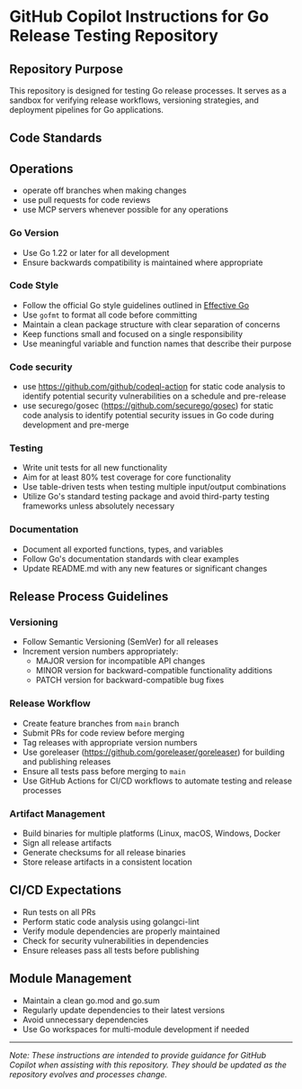 # GitHub Copilot Instructions for Go Release Testing Repository

## Repository Purpose
This repository is designed for testing Go release processes. It serves as a sandbox for verifying release workflows, versioning strategies, and deployment pipelines for Go applications.

## Code Standards

## Operations
- operate off branches when making changes
- use pull requests for code reviews
- use MCP servers whenever possible for any operations
### Go Version
- Use Go 1.22 or later for all development
- Ensure backwards compatibility is maintained where appropriate

### Code Style
- Follow the official Go style guidelines outlined in [Effective Go](https://golang.org/doc/effective_go)
- Use `gofmt` to format all code before committing
- Maintain a clean package structure with clear separation of concerns
- Keep functions small and focused on a single responsibility
- Use meaningful variable and function names that describe their purpose

### Code security
- use https://github.com/github/codeql-action for static code analysis to identify potential security vulnerabilities on a schedule and pre-release
- use securego/gosec (https://github.com/securego/gosec) for static code analysis to identify potential security issues in Go code during development and pre-merge

### Testing
- Write unit tests for all new functionality
- Aim for at least 80% test coverage for core functionality
- Use table-driven tests when testing multiple input/output combinations
- Utilize Go's standard testing package and avoid third-party testing frameworks unless absolutely necessary

### Documentation
- Document all exported functions, types, and variables
- Follow Go's documentation standards with clear examples
- Update README.md with any new features or significant changes

## Release Process Guidelines

### Versioning
- Follow Semantic Versioning (SemVer) for all releases
- Increment version numbers appropriately:
  - MAJOR version for incompatible API changes
  - MINOR version for backward-compatible functionality additions
  - PATCH version for backward-compatible bug fixes

### Release Workflow
- Create feature branches from `main` branch
- Submit PRs for code review before merging
- Tag releases with appropriate version numbers
- Use goreleaser (https://github.com/goreleaser/goreleaser) for building and publishing releases
- Ensure all tests pass before merging to `main`
- Use GitHub Actions for CI/CD workflows to automate testing and release processes

### Artifact Management
- Build binaries for multiple platforms (Linux, macOS, Windows, Docker
- Sign all release artifacts
- Generate checksums for all release binaries
- Store release artifacts in a consistent location

## CI/CD Expectations
- Run tests on all PRs
- Perform static code analysis using golangci-lint
- Verify module dependencies are properly maintained
- Check for security vulnerabilities in dependencies
- Ensure releases pass all tests before publishing

## Module Management
- Maintain a clean go.mod and go.sum
- Regularly update dependencies to their latest versions
- Avoid unnecessary dependencies
- Use Go workspaces for multi-module development if needed

---

*Note: These instructions are intended to provide guidance for GitHub Copilot when assisting with this repository. They should be updated as the repository evolves and processes change.*
